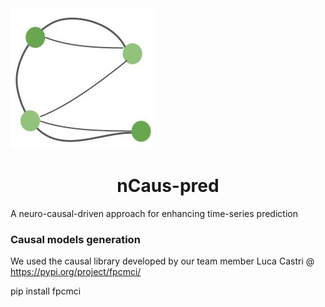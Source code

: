 <div class="header">
  <img src="https://github.com/sariahmghames/nCaus-pred/blob/main/images/Logo.jpg" alt="logo" width="229" height="225"  />
  <h1 align="center" > nCaus-pred </h1> 
</div>


    
A neuro-causal-driven approach for enhancing time-series prediction

### Causal models generation

We used the causal library developed by our team member Luca Castri @ https://pypi.org/project/fpcmci/

pip install fpcmci

